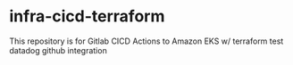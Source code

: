 # infra-cicd-terraform
This repository is for Gitlab CICD Actions to Amazon EKS w/ terraform
test datadog github integration
